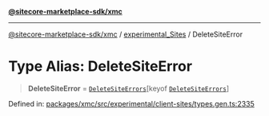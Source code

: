 [**@sitecore-marketplace-sdk/xmc**](../../../../README.md)

***

[@sitecore-marketplace-sdk/xmc](../../../../README.md) / [experimental\_Sites](../README.md) / DeleteSiteError

# Type Alias: DeleteSiteError

> **DeleteSiteError** = [`DeleteSiteErrors`](DeleteSiteErrors.md)\[keyof [`DeleteSiteErrors`](DeleteSiteErrors.md)\]

Defined in: [packages/xmc/src/experimental/client-sites/types.gen.ts:2335](https://github.com/Sitecore/marketplace-sdk/blob/main/packages/xmc/src/experimental/client-sites/types.gen.ts#L2335)
